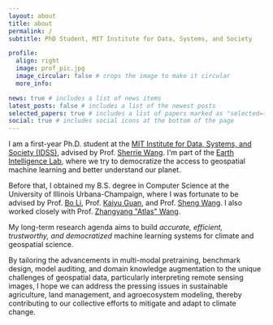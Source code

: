 ```yaml
---
layout: about
title: about
permalink: /
subtitle: PhD Student, MIT Institute for Data, Systems, and Society

profile:
  align: right
  image: prof_pic.jpg
  image_circular: false # crops the image to make it circular
  more_info:

news: true # includes a list of news items
latest_posts: false # includes a list of the newest posts
selected_papers: true # includes a list of papers marked as "selected={true}"
social: true # includes social icons at the bottom of the page
---
```


I am a first-year Ph.D. student at the [MIT Institute for Data, Systems, and Society (IDSS)](https://idss.mit.edu/), advised by Prof. [Sherrie Wang](https://sherriewang.github.io/). I'm part of the [Earth Intelligence Lab](https://sites.mit.edu/earthintelligence/), where we try to democratize the access to geospatial machine learning and better understand our planet.

Before that, I obtained my B.S. degree in Computer Science at the University of Illinois Urbana-Champaign, where I was fortunate to be advised by Prof. [Bo Li](https://aisecure.github.io/), Prof. [Kaiyu Guan](http://faculty.nres.illinois.edu/~kaiyuguan/), and Prof. [Sheng Wang](https://shengwang12.github.io/). I also worked closely with Prof. [Zhangyang "Atlas" Wang](https://vita-group.github.io/).

My long-term research agenda aims to build _accurate, efficient, trustworthy, and democratized_ machine learning systems for climate and geospatial science.

By tailoring the advancements in multi-modal pretraining, benchmark design, model auditing, and domain knowledge augmentation to the unique challenges of geospatial data, particularly interpreting remote sensing images, I hope we can address the pressing issues in sustainable agriculture, land management, and agroecosystem modeling, thereby contributing to our collective efforts to mitigate and adapt to climate change.
